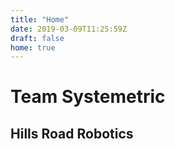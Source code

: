```yaml
---
title: "Home"
date: 2019-03-09T11:25:59Z
draft: false
home: true
---
```


# Team Systemetric

## Hills Road Robotics
